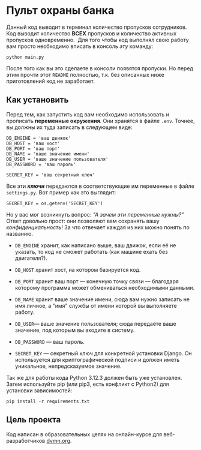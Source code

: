 # Пульт охраны банка

Данный код выводит в терминал количество пропусков сотрудников. Код выводит количество **ВСЕХ** пропусков и количество активных пропусков одновременно.  Для того чтобы код выполнял свою работу вам просто необходимо вписать в консоль _эту_ команду:
```
python main.py
```
После того как вы это сделаете в консоли появятся пропуски. Но перед этим прочти этот `README` полностью, т.к. без описанных ниже приготовлений код не заработает.

## Как установить
Перед тем, как запустить код вам необходимо использовать и прописать **переменные окружения**. Они хранятся в файле `.env`. Точнее, вы должны их туда записать в следующем виде:
```
DB_ENGINE = 'ваш движок'
DB_HOST = 'ваш хост'
DB_PORT = 'ваш порт'
DB_NAME = 'ваше значение имени'
DB_USER = 'ваше значение пользователя'
DB_PASSWORD = 'ваш пароль'

SECRET_KEY = 'ваш секретный ключ'
```
Все эти ***ключи*** передаются в соответствующие им переменные в файле `settings.py`. Вот пример как это выглядит:

```
SECRET_KEY = os.getenv('SECRET_KEY')
```
Но у вас мог возникнуть вопрос: *"А зачем эти переменные нужны?"* Ответ довольно прост: они позволяют вам сохранять вашу _конфиденциальность_! За что отвечает каждая из них можно понять по названию. 

- `DB_ENGINE` хранит, как написано выше, ваш движок, если её не указать, то код не сможет работать (как машине ехать без двигателя?).
- `DB_HOST` хранит хост, на котором базируется код. 
- `DB_PORT` хранит ваш порт — конечную точку связи — благодаря которому программа может обмениваться необходимыми данными. 
- `DB_NAME` хранит ваше значение имени, сюда вам нужно записать не имя личное, а "имя" службы от имени которой вы выполняете работу.
- `DB_USER`— ваше значение пользователя; сюда передаёте ваше значение, под которым вы входите в систему.
- `DB_PASSWORD` — ваш пароль.

- `SECRET_KEY` — секретный ключ для конкретной установки Django. Он используется для криптографической подписи и должен иметь уникальное, непредсказуемое значение.

Так же для работы кода Python 3.12.3 должен быть уже установлен. Затем используйте pip (или pip3, есть конфликт с Python2) для установки зависимостей:
```
pip install -r requirements.txt
```
## Цель проекта
Код написан в образовательных целях на онлайн-курсе для веб-разработчиков [dvmn.org]('https://dvmn.org').

